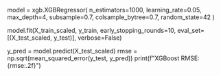 model = xgb.XGBRegressor(
    n_estimators=1000,
    learning_rate=0.05,
    max_depth=4,
    subsample=0.7,
    colsample_bytree=0.7,
    random_state=42
)

model.fit(X_train_scaled, y_train,
          early_stopping_rounds=10,
          eval_set=[(X_test_scaled, y_test)],
          verbose=False)

y_pred = model.predict(X_test_scaled)
rmse = np.sqrt(mean_squared_error(y_test, y_pred))
print(f"XGBoost RMSE: {rmse:.2f}")
